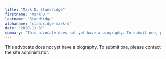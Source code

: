 ```yaml
---
title: "Mark D. Standridge"
firstname: "Mark D."
lastname: "Standridge"
alphaname: "standridge-mark-d"
date: "2020-11-30"
summary: "This advocate does not yet have a biography. To submit one, please contact the site administrator."
---
```

This advocate does not yet have a biography. To submit one, please contact the site administrator.

